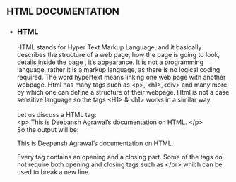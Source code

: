 ## HTML DOCUMENTATION

  - ### HTML
    
    HTML stands for Hyper Text Markup Language, and it basically
    describes the structure of a web page, how the page is going to
    look, details inside the page , it’s appearance. It is not a
    programming language, rather it is a markup language, as there is no
    logical coding required. The word hypertext means linking one web
    page with another webpage. Html has many tags such as \<p\>,
    \<h1\>,\<div\> and many more by which one can define a structure of
    their webpage. Html is not a case sensitive language so the tags
    \<H1\> & \<h1\> works in a similar way.  
   <br> Let us discuss a HTML tag: <br> \<p\> This is Deepansh Agrawal’s
    documentation on HTML. \</p\> <br> So the output will be:
    
    This is Deepansh Agrawal’s documentation on HTML.
    
    Every tag contains an opening and a closing part. Some of the tags
    do not require both opening and closing tags such as \</br\> which
    can be used to break a new line.
